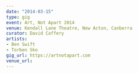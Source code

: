 ```yaml
---
date: "2014-03-15"
type: gig
event: Art, Not Apart 2014
venue: Kendall Lane Theatre, New Acton, Canberra
curator: David Caffery
artists:
- Ben Swift
- Torben Sko
gig_url: https://artnotapart.com
venue_url: 
---
```

